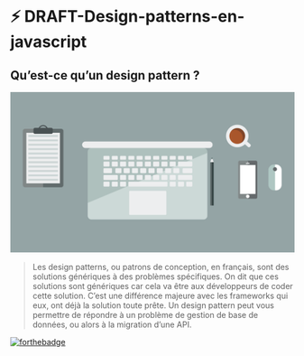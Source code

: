 # ⚡️ DRAFT-Design-patterns-en-javascript
## Qu’est-ce qu’un design pattern ?
![cover](./public/cover.png)
>Les design patterns, ou patrons de conception, en français, sont des solutions génériques à des problèmes spécifiques. On dit que ces solutions sont génériques car cela va être aux développeurs de coder cette solution.
C’est une différence majeure avec les frameworks qui eux, ont déjà la solution toute prête. Un design pattern peut vous permettre de répondre à un problème de gestion de base de données, ou alors à la migration d’une API.


[![forthebadge](https://forthebadge.com/images/badges/made-with-javascript.svg)](https://forthebadge.com)